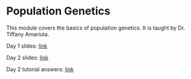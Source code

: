 # Population Genetics
This module covers the basics of population genetics. It is taught by Dr. Tiffany Amariuta.

Day 1 slides: [link](https://ucsdcloud-my.sharepoint.com/:p:/g/personal/jjauregu_ucsd_edu/EU7ys3Ozrh9PoSliakerGOUB-GcFtcaSMk9cAgDDDxBkpQ?e=yfo5eT)

Day 2 slides: [link](https://ucsdcloud-my.sharepoint.com/:p:/g/personal/jjauregu_ucsd_edu/EQnyHPURp0dJi_wzzm6lmPcBYO0u7i3EQSel6O-DDgPbMQ?e=D1Eyes)

Day 2 tutorial answers: [link](https://ucsdcloud-my.sharepoint.com/:p:/g/personal/jjauregu_ucsd_edu/EZxZO2y8zMpCodDXDgXJaA8BrmUUXM-cbjd3O_wZaDdZzQ)

